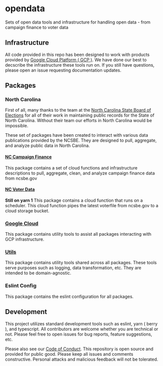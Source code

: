 # opendata
Sets of open data tools and infrastructure for handling open data - from campaign finance to voter data

## Infrastructure
All code provided in this repo has been designed to work with products provided by [Google Cloud Platform ( GCP )](https://cloud.google.com). We have done our best to decscribe the infrastructure these tools run on. If you still have questions, please open an issue requesting documentation updates.
## Packages

### North Carolina
First of all, many thanks to the team at the [North Carolina State Board of Elections](https://ncsbe.gov) for all of their work in maintaining public records for the State of North Carolina. Without their team our efforts in North Carolina would be impossible.

These set of packages have been created to interact with various data publications provided by the NCSBE. They are designed to pull, aggregate, and analyze public data in North Carolina.

#### [NC Campaign Finance](./packages/north-carolina/campaign-finance)
This package contains a set of cloud functions and infrastructure descriptions to pull, aggregate, clean, and analyze campaign finance data from ncsbe.gov

#### [NC Voter Data](./packages/north-carolina/voter-data)
__Still on yarn 1__
This package contains a cloud function that runs on a scheduler. This cloud function pipes the latest voterfile from ncsbe.gov to a cloud storage bucket.

### [Google Cloud](./packages/google-cloud)
This package contains utility tools to assist all packages interacting with GCP infrastructure.

### [Utils](./packages/utils)
This package contains utility tools shared across all packages. These tools serve purposes such as logging, data transformation, etc. They are intended to be domain-agnostic.

### Eslint Config
This package contains the eslint configuration for all packages.

## Development
This project utilizes standard development tools such as eslint, yarn ( berry ), and typescript. All contributors are welcome whether you are technical or not. Please feel free to open issues for bug reports, feature suggestions, etc.

Please also see our [Code of Conduct](./CODE_OF_CONDUCT.md). This repository is open source and provided for public good. Please keep all issues and comments constructive. Personal attacks and malicious feedback will not be tolerated.
